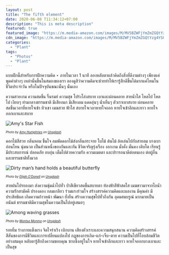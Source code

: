 ```yaml
---
layout: post
title: "The fifth element"
date: 2020-06-08 T11:34:12+07:00
description: "This is meta description"
featured: true
featured_image: "https://m.media-amazon.com/images/M/MV5BZWFjYmZmZGQtYzg4YS00ZGE5LTgwYzAtZmQwZjQ2NDliMGVmXkEyXkFqcGdeQXVyNTUyMzE4Mzg@.jpg"
cdn_image: "https://m.media-amazon.com/images/M/MV5BZWFjYmZmZGQtYzg4YS00ZGE5LTgwYzAtZmQwZjQ2NDliMGVmXkEyXkFqcGdeQXVyNTUyMzE4Mzg@.jpg"
categories:
  - "Plant"
tags:
  - "Photos"
  - "Plant"
---
```


แบบฝึกนี้สำหรับการฝึกความคิด ‣ ภายในเวลา 1 นาที ลองหลับตาแล้วคิดถึงสิ่งที่ดีงามต่างๆ เพียงแค่พูดคำต่างๆ เหล่านั้นขึ้นในสมองของเรา ลองดูสิว่าความคิดจะช่วยทำให้เรารู้สึกดีขึ้นได้มากแค่ไหนในชีวิตประจำวัน หรือในปัจจุบันขณะนั้นๆ นั่นเอง

ความสวยงาม ความสดชื่น รื่นรมย์ ความสุข โปร่งโล่งสบาย เบาและผ่อนคลาย สายน้ำใส ไหลไป ไหลไป เงียบๆ ท่ามกลางธรรมชาติ มีเสียงนก มีเสียงลม แดดอุ่นๆ น้ำเย็นๆ ตัวเราเบาสบาย ผ่อนคลาย สดชื่นเวลาที่หายใจเข้า ทิวเขา เมฆสวย ฟ้าใส สบายใจเวลาหายใจออก หายใจเข้าลึกและยาว หายใจออกเบาและสบาย

![Amy's Star Fish](/sdee.co/assets/img/authors/odd/2018-06-26/amy-humphries-227515-unsplash.jpg)

<sup><sub>*Photo by [Amy Humphries](https://unsplash.com/@amyjoyhumphries) on [Unsplash](https://unsplash.com/)*</sub></sup>

ดอกไม้สีสวย กลิ่นหอม ชื่นใจ ลมพัดดอกไม้ส่งกลิ่นกระจาย ใบไม้ ต้นไม้ ล้อเล่นไปกับสายลม บางเบา อ่อนโยน นุ่มนวล เป็นส่วนหนึ่งของกันและกัน ชีวิตเจริญรุ่งเรือง งอกงาม มั่งคั่ง มั่นคง เติบโต เรียนรู้ มีประสบการณ์ ปลอดภัย อบอุ่น เต็มไปด้วยความรัก ความเมตตา และปรารถนาดีต่อตนเอง ต่อผู้อื่น และธรรมชาติทั้งมวล

![Dirty man’s hand holds a beautiful butterfly](/sdee.co/assets/img/authors/odd/2018-06-26/elijah-o-donell-715864-unsplash.jpg)

<sup><sub>*Photo by [Elijah O'Donell](https://unsplash.com/@elijahsad) on [Unsplash](https://unsplash.com/)*</sub></sup>

สายฝนโปรยลงมา ส่งความชุ่มฉ่ำไปทั่ว ป่าสีเขียวสดชื่นสบายตา ท้องฟ้าสีฟ้าสดใส เมฆขาวมาจากไอน้ำ ความรักสามัคคี ปรองดอง กลมเกลียว ร่วมแรงร่วมใจ สร้างสรรค์ความคิดและผลงาน มีคุณค่า มีประสิทธิผล เกิดความก้าวหน้า พัฒนา ยั่งยืน สร้างความสุขไปทั่วถึงกัน อุดมสมบรูณ์ มากมายเป็นอนันต์ ธรรมชาติมีความสุขในความเป็นไปอยู่เสมอๆ

![Among waving grasses](/sdee.co/assets/img/authors/odd/2018-06-26/montse-monmo-82819-unsplash.jpg)

<sup><sub>*Photo by [Montse Monmo](https://unsplash.com/@monmo) on [Unsplash](https://unsplash.com/)*</sub></sup>

รอยยิ้ม ร่างกายแข็งแรง จิตใจร่าเริง เบิกบาน เสียงหัวเราะและความสนุกสนาน ความคิดสร้างสรรค์ สีสันของการมีชีวิตและการเปลี่ยนแปลงไป กฎของการเกิด-แก่-เจ็บ-ตาย ความเป็นไปที่โอบล้อมชีวิตอย่างสมดุล หลับตารู้สึกถึงความขอบคุณ ซาบซึ้งอยู่ในใจ หายใจเข้าลึกและยาว หายใจออกบางเบาและเป็นสุข
